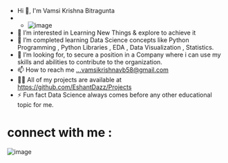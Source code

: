 - Hi 👋, I'm Vamsi Krishna Bitragunta
- - ![image](https://github.com/user-attachments/assets/b20f6cc8-86af-47a2-af3e-0c4611427475)
- 👀 I’m interested in Learning New Things & explore to achieve it
- 🌱 I’m completed learning Data Science concepts like Python Programming , Python Libraries , EDA , Data Visualization , Statistics. 
- 💞️ I’m looking for, to secure a position in a Company where i can use my skills and abilities to contribute to the organization. 
- 📫 How to reach me ...vamsikrishnavb58@gmail.com
- 👨‍💻 All of my projects are available at https://github.com/EshantDazz/Projects
- ⚡ Fun fact Data Science always comes before any other educational topic for me.

# connect with me :
![image](https://github.com/user-attachments/assets/ec144266-4e5c-434e-81b4-0fbbac33e751)





<!---
VamsiTech-collab/VamsiTech-collab is a ✨ special ✨ repository because its `README.md` (this file) appears on your GitHub profile.
You can click the Preview link to take a look at your changes.
--->
